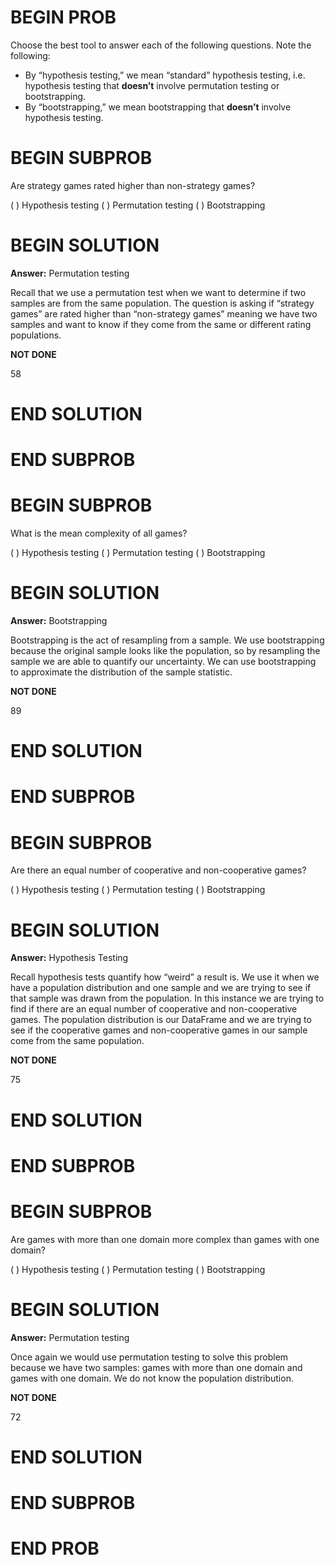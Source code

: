 # BEGIN PROB
Choose the best tool to answer each of the following questions. Note the following:

- By “hypothesis testing,” we mean “standard” hypothesis testing, i.e. hypothesis testing
that **doesn’t** involve permutation testing or bootstrapping.
- By “bootstrapping,” we mean bootstrapping that **doesn’t** involve hypothesis testing.

# BEGIN SUBPROB
Are strategy games rated higher than non-strategy games?

( ) Hypothesis testing
( ) Permutation testing
( ) Bootstrapping

# BEGIN SOLUTION

**Answer:** Permutation testing

Recall that we use a permutation test when we want to determine if two samples are from the same population. The question is asking if “strategy games” are rated higher than “non-strategy games” meaning we have two samples and want to know if they come from the same or different rating populations.

**NOT DONE**

<average>58</average>

# END SOLUTION

# END SUBPROB

# BEGIN SUBPROB
What is the mean complexity of all games?

( ) Hypothesis testing
( ) Permutation testing
( ) Bootstrapping

# BEGIN SOLUTION

**Answer:** Bootstrapping

Bootstrapping is the act of resampling from a sample. We use bootstrapping because the original sample looks like the population, so by resampling the sample we are able to quantify our uncertainty. We can use bootstrapping to approximate the distribution of the sample statistic.

**NOT DONE**

<average>89</average>

# END SOLUTION

# END SUBPROB

# BEGIN SUBPROB
 Are there an equal number of cooperative and non-cooperative games?

( ) Hypothesis testing
( ) Permutation testing
( ) Bootstrapping

# BEGIN SOLUTION

**Answer:** Hypothesis Testing

Recall hypothesis tests quantify how “weird” a result is. We use it when we have a population distribution and one sample and we are trying to see if that sample was drawn from the population. In this instance we are trying to find if there are an equal number of cooperative and non-cooperative games. The population distribution is our DataFrame and we are trying to see if the cooperative games and non-cooperative games in our sample come from the same population.

**NOT DONE**

<average>75</average>

# END SOLUTION

# END SUBPROB

# BEGIN SUBPROB
Are games with more than one domain more complex than games with one domain?

( ) Hypothesis testing
( ) Permutation testing
( ) Bootstrapping

# BEGIN SOLUTION

**Answer:** Permutation testing

Once again we would use permutation testing to solve this problem because we have two samples: games with more than one domain and games with one domain. We do not know the population distribution.

**NOT DONE**

<average>72</average>

# END SOLUTION

# END SUBPROB

# END PROB
